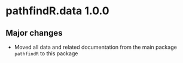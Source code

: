 # pathfindR.data 1.0.0

## Major changes
- Moved all data and related documentation from the main package `pathfindR` to this package
